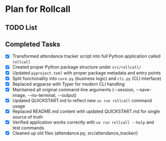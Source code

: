 # Plan for Rollcall

## TODO List

## Completed Tasks

- [X] Transformed attendance tracker script into full Python application called `rollcall`
- [X] Created proper Python package structure under `src/rollcall/`
- [X] Updated `pyproject.toml` with proper package metadata and entry points
- [X] Split functionality into `core.py` (business logic) and `cli.py` (CLI interface)
- [X] Replaced argparse with Typer for modern CLI handling
- [X] Maintained all original command-line arguments (--session, --save-image, --no-terminal, --output)
- [X] Updated QUICKSTART.md to reflect new `uv run rollcall` command usage
- [X] Replaced README.md content with updated QUICKSTART.md for single source of truth
- [X] Verified application works correctly with `uv run rollcall --help` and test commands
- [X] Cleaned up old files (attendance.py, src/attendance_tracker/)
